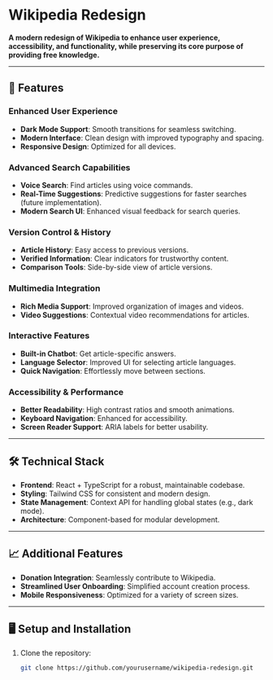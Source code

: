 # Wikipedia Redesign

**A modern redesign of Wikipedia to enhance user experience, accessibility, and functionality, while preserving its core purpose of providing free knowledge.**

---

## 🚀 Features

### Enhanced User Experience
- **Dark Mode Support**: Smooth transitions for seamless switching.
- **Modern Interface**: Clean design with improved typography and spacing.
- **Responsive Design**: Optimized for all devices.

### Advanced Search Capabilities
- **Voice Search**: Find articles using voice commands.
- **Real-Time Suggestions**: Predictive suggestions for faster searches (future implementation).
- **Modern Search UI**: Enhanced visual feedback for search queries.

### Version Control & History
- **Article History**: Easy access to previous versions.
- **Verified Information**: Clear indicators for trustworthy content.
- **Comparison Tools**: Side-by-side view of article versions.

### Multimedia Integration
- **Rich Media Support**: Improved organization of images and videos.
- **Video Suggestions**: Contextual video recommendations for articles.

### Interactive Features
- **Built-in Chatbot**: Get article-specific answers.
- **Language Selector**: Improved UI for selecting article languages.
- **Quick Navigation**: Effortlessly move between sections.

### Accessibility & Performance
- **Better Readability**: High contrast ratios and smooth animations.
- **Keyboard Navigation**: Enhanced for accessibility.
- **Screen Reader Support**: ARIA labels for better usability.

---

## 🛠️ Technical Stack

- **Frontend**: React + TypeScript for a robust, maintainable codebase.
- **Styling**: Tailwind CSS for consistent and modern design.
- **State Management**: Context API for handling global states (e.g., dark mode).
- **Architecture**: Component-based for modular development.

---

## 📈 Additional Features

- **Donation Integration**: Seamlessly contribute to Wikipedia.
- **Streamlined User Onboarding**: Simplified account creation process.
- **Mobile Responsiveness**: Optimized for a variety of screen sizes.

---

## 🖥️ Setup and Installation

1. Clone the repository:
   ```bash
   git clone https://github.com/yourusername/wikipedia-redesign.git
